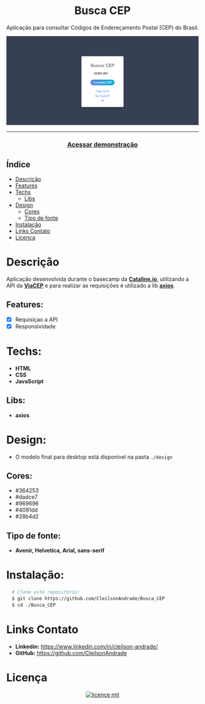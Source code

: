 <div align="center">
  <h1>Busca CEP</h1>
  <p>Aplicação para consultar Códigos de Endereçamento Postal (CEP) do Brasil.</p>
  <img src="./design/desktop.png" alt="Logo" width="800">
</div>

---
<h3 align="center">
  <a href="https://cleilsonandrade.github.io/Busca_CEP/">Acessar demonstração</a>
</h3>


## Índice

* [Descrição](#descrição)
* [Features](#features) 
* [Techs](#techs)
  * [Libs](#libs)
* [Design](#design)
  * [Cores](#cores)
  * [Tipo de fonte](#tipo-de-fonte)
* [Instalação](#instalação)
* [Links Contato](#links-contato)
* [Licença](#licença)

# Descrição
Aplicação desenvolvida durante o basecamp da [**Cataline.io**](https://www.cataline.io/), utilizando a API da [**ViaCEP**](https://viacep.com.br/) e para realizar as requisições é utilizado a lib [**axios**](https://github.com/axios/axios)</a>.

## Features:
- [x] Requisiçao a API<br>
- [x] Responsividade<br>

# Techs: 
- **HTML**
- **CSS**
- **JavaScript**

## Libs:
- **axios**

# Design:
- O modelo final para desktop está disponível na pasta `./design`

## Cores:
- #364253<br>
- #dadce7<br>
- #969696<br>
- #4091dd<br>
- #28b4d2<br>

## Tipo de fonte:
- **Avenir, Helvetica, Arial, sans-serif**

# Instalação:
```bash
  # Clone este repositório:
  $ git clone https://github.com/CleilsonAndrade/Busca_CEP
  $ cd ./Busca_CEP
```

# Links Contato
- **Linkedin:** https://www.linkedin.com/in/cleilson-andrade/<br>
- **GitHub:** https://github.com/CleilsonAndrade<br>

# Licença
<p align="center"><a href="https://github.com/CleilsonAndrade/Busca_CEP/blob/master/LICENSE"><img src="https://camo.githubusercontent.com/002151a49ee9afae7ce4c2bce93056c9f0e108fbd14e5a7e46e7e79d87bb1071/68747470733a2f2f696d672e736869656c64732e696f2f62616467652f6c6963656e63652d4d49542d626c75652e7376673f7374796c653d666c61742d737175617265" alt="licence mit" data-canonical-src="https://img.shields.io/badge/licence-MIT-blue.svg?style=flat-square" style="max-width:100%;"></a></p>
